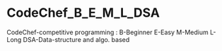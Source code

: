 # CodeChef_B_E_M_L_DSA
CodeChef-competitive programming : B-Beginner E-Easy M-Medium L-Long DSA-Data-structure and algo. based
